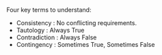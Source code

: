 Four key terms to understand: 

- Consistency : No conflicting requirements. 
- Tautology : Always True
- Contradiction : Always False
- Contingency : Sometimes True, Sometimes False

